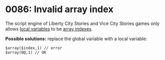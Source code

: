 # 0086: Invalid array index

The script engine of Liberty City Stories and Vice City Stories games only allows [local variables](../../language/data-types/variables.md#local-variables) to be [array indexes](../../language/data-types/arrays.md#general-syntax).

**Possible solutions:** replace the global variable with a local variable:

```
$array($index,1) // error
$array(0@,1) // OK
```

